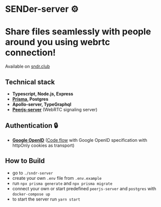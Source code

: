 # SENDer-server ⚙️

# Share files seamlessly with people around you using webrtc connection!

Available on [sndr.club](https://sndr.club)

## Technical stack
  - **Typescript, Node.js, Express**
  - **[Prisma](https://github.com/prisma/prisma), Postgres**
  - **Apollo-server, TypeGraphql**
  - **[Peerjs-server](https://github.com/peers/peerjs-server)** (WebRTC signaling server)
  
## Authentication 🔒
  - **[Google OpenID](https://developers.google.com/identity/protocols/oauth2)** ([Code flow](https://openid.net/connect/) with Google OpenID specification with httpOnly cookies as transport)
 
## How to Build

- go to `./sndr-server`
- create your own `.env` file from `.env.example`
- run `npx prisma generate` and `npx prisma migrate`
- connect your own or start predefined `peerjs-server` and `postgres` with `docker-compose up`
- to start the server run `yarn start`
